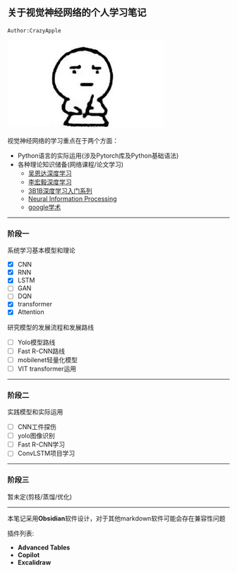 ## 关于视觉神经网络的个人学习笔记
`Author:CrazyApple`

![pic1](data/pic1.jpg)

视觉神经网络的学习重点在于两个方面：
* Python语言的实际运用(涉及Pytorch库及Python基础语法)
* 各种理论知识储备(网络课程/论文学习)
	* [吴恩达深度学习](https://www.bilibili.com/video/BV1gb411j7Bs/?vd_source=0b4bcbffc670d0a15a1b455a60a6b8de)
	* [李宏毅深度学习](https://www.bilibili.com/video/BV1zbksYEE5c/?spm_id_from=333.1007.top_right_bar_window_default_collection.content.click&vd_source=0b4bcbffc670d0a15a1b455a60a6b8de)
	* [3B1B深度学习入门系列](https://space.bilibili.com/88461692/lists/1528929?type=series)
	* [Neural Information Processing](https://papers.nips.cc/)
	* [google学术](https://scholar.google.com.hk/)

---
### 阶段一
系统学习基本模型和理论
- [x] CNN
- [x] RNN
- [x] LSTM
- [ ] GAN
- [ ] DQN
- [x] transformer
- [x] Attention

研究模型的发展流程和发展路线
- [ ] Yolo模型路线
- [ ] Fast R-CNN路线
- [ ] mobilenet轻量化模型
- [ ] VIT transformer运用

---
### 阶段二
实践模型和实际运用
- [ ] CNN工件探伤
- [ ] yolo图像识别
- [ ] Fast R-CNN学习
- [ ] ConvLSTM项目学习

---
### 阶段三
暂未定(剪枝/蒸馏/优化)

---
本笔记采用**Obsidian**软件设计，对于其他markdown软件可能会存在兼容性问题

插件列表:
* **Advanced Tables**
* **Copilot**
* **Excalidraw**